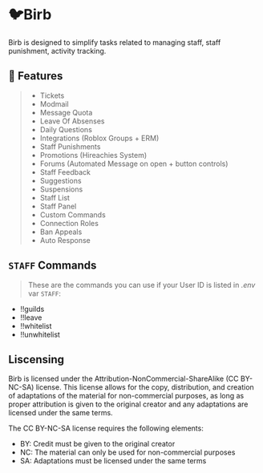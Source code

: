 # 🐦Birb
Birb is designed to simplify tasks related to managing staff, staff punishment, activity tracking.

## 🧱 Features
> - Tickets
> - Modmail
> - Message Quota
> - Leave Of Absenses
> - Daily Questions
> - Integrations (Roblox Groups + ERM)
> - Staff Punishments
> - Promotions (Hireachies System)
> - Forums (Automated Message on open + button controls)
> - Staff Feedback
> - Suggestions
> - Suspensions
> - Staff List
> - Staff Panel 
> - Custom Commands
> - Connection Roles
> - Ban Appeals
> - Auto Response 

## `STAFF` Commands
> These are the commands you can use if your User ID is listed in *.env* var `STAFF`:
* !!guilds
* !!leave
* !!whitelist
* !!unwhitelist


## Liscensing
Birb is licensed under the Attribution-NonCommercial-ShareAlike (CC BY-NC-SA) license. This license allows for the copy, distribution, and creation of adaptations of the material for non-commercial purposes, as long as proper attribution is given to the original creator and any adaptations are licensed under the same terms.

The CC BY-NC-SA license requires the following elements:
* BY: Credit must be given to the original creator
* NC: The material can only be used for non-commercial purposes
* SA: Adaptations must be licensed under the same terms
